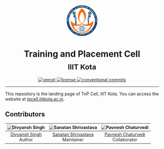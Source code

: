 <!-- markdownlint-disable MD033 MD041 -->
<p align="center">
  <img src="assets/logo.svg" width="100" />
</p>
<h1 align="center">
  Training and Placement Cell
  <br />
  <sub>IIIT Kota</sub>
</h1>

<p align="center">
  <a href="https://tnp-iiit-kota.vercel.app">
    <img
      alt="vercel"
      src="https://img.shields.io/github/deployments/brc-dd/tnp-iiit-kota/production?label=vercel&logo=vercel&style=flat-square"
    />
  </a>
  <a href="LICENSE">
    <img
      alt="license"
      src="https://img.shields.io/github/license/brc-dd/tnp-iiit-kota?style=flat-square"
    />
  </a>
  <a href="https://conventionalcommits.org">
    <img
      alt="conventional commits"
      src="https://img.shields.io/badge/conventional%20commits-1.0.0-yellow.svg?style=flat-square"
    />
  </a>
</p>

---

This repository is the landing page of TnP Cell, IIIT Kota. You can access the website at [tpcell.iiitkota.ac.in][1].

## Contributors

|       ![Divyansh Singh][2]        |         ![Sanatan Shrivastava][4]          |          ![Pavnesh Chaturvedi][6]           |
| :-------------------------------: | :----------------------------------------: | :-----------------------------------------: |
| [Divyansh Singh][3] <br /> Author | [Sanatan Shrivastava][5] <br /> Maintainer | [Pavnesh Chaturvedi][7] <br /> Collaborator |

[1]: https://tpcell.iiitkota.ac.in
[2]: https://images.weserv.nl/?url=raw.githubusercontent.com/brc-dd/tnp-iiit-kota/main/public/members/divyansh-singh.jpg&h=100&w=100&fit=cover&mask=circle&maxage=7d
[3]: https://github.com/brc-dd
[4]: https://images.weserv.nl/?url=raw.githubusercontent.com/brc-dd/tnp-iiit-kota/main/public/members/sanatan-shrivastava.jpg&h=100&w=100&fit=cover&mask=circle&maxage=7d
[5]: https://github.com/sanatan-shrivastava
[6]: https://images.weserv.nl/?url=raw.githubusercontent.com/brc-dd/tnp-iiit-kota/main/public/members/pavnesh-chaturvedi.jpg&h=100&w=100&fit=cover&mask=circle&maxage=7d
[7]: https://github.com/pc-beast
